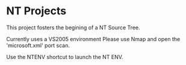 # NT Projects

This project fosters the begining of a NT Source Tree.

Currently uses a VS2005 environment Please use Nmap and open the 'microsoft.xml'
port scan.

Use the NTENV shortcut to launch the NT ENV.